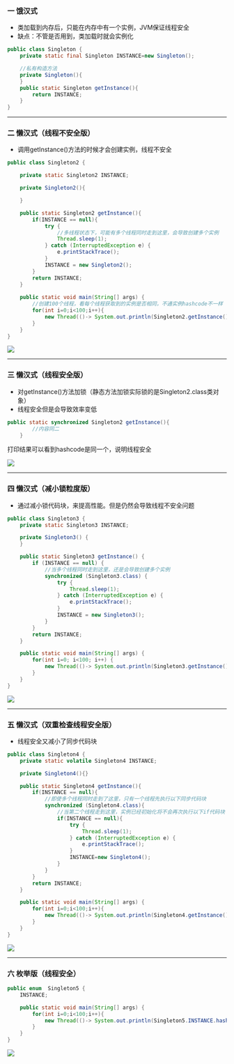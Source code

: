 ### 一 饿汉式

* 类加载到内存后，只能在内存中有一个实例，JVM保证线程安全
* 缺点：不管是否用到，类加载时就会实例化

```java
public class Singleton {
    private static final Singleton INSTANCE=new Singleton();

    //私有构造方法
    private Singleton(){
    }
    public static Singleton getInstance(){
        return INSTANCE;
    }
}

```

***

### 二 懒汉式（线程不安全版）

* 调用getInstance()方法的时候才会创建实例，线程不安全

```java
public class Singleton2 {

    private static Singleton2 INSTANCE;

    private Singleton2(){

    }

    public static Singleton2 getInstance(){
        if(INSTANCE == null){
            try {
                //多线程状态下，可能有多个线程同时走到这里，会导致创建多个实例
                Thread.sleep(1);
            } catch (InterruptedException e) {
                e.printStackTrace();
            }
            INSTANCE = new Singleton2();
        }
        return INSTANCE;
    }
    
    public static void main(String[] args) {
        //创建100个线程，看每个线程获取到的实例是否相同，不通实例hashcode不一样
        for(int i=0;i<100;i++){
            new Thread(()-> System.out.println(Singleton2.getInstance().hashCode())).start();
        }
    }
}
```

![](https://superzcl.oss-cn-shanghai.aliyuncs.com/PicGo/20200802211330.png)

***

### 三 懒汉式（线程安全版）

* 对getInstance()方法加锁（静态方法加锁实际锁的是Singleton2.class类对象）
* 线程安全但是会导致效率变低

```java
public static synchronized Singleton2 getInstance(){
        //内容同二
    }
```

打印结果可以看到hashcode是同一个，说明线程安全

![](https://superzcl.oss-cn-shanghai.aliyuncs.com/PicGo/20200802212336.png)

***

### 四 懒汉式（减小锁粒度版）

* 通过减小锁代码块，来提高性能。但是仍然会导致线程不安全问题

```java
public class Singleton3 {
    private static Singleton3 INSTANCE;

    private Singleton3() {
    }

    public static Singleton3 getInstance() {
        if (INSTANCE == null) {
            //当多个线程同时走到这里，还是会导致创建多个实例
            synchronized (Singleton3.class) {
                try {
                    Thread.sleep(1);
                } catch (InterruptedException e) {
                    e.printStackTrace();
                }
                INSTANCE = new Singleton3();
            }
        }
        return INSTANCE;
    }

    public static void main(String[] args) {
        for(int i=0; i<100; i++) {
            new Thread(()-> System.out.println(Singleton3.getInstance().hashCode())).start();
        }
    }
}
```

![](https://superzcl.oss-cn-shanghai.aliyuncs.com/PicGo/20200802213828.png)

***

### 五 懒汉式（双重检查线程安全版）

* 线程安全又减小了同步代码块

```java
public class Singleton4 {
    private static volatile Singleton4 INSTANCE;

    private Singleton4(){}

    public static Singleton4 getInstance(){
        if(INSTANCE == null){
            //即使多个线程同时走到了这里，只有一个线程先执行以下同步代码块
            synchronized (Singleton4.class){
                //当第二个线程走到这里，实例已经初始化将不会再次执行以下if代码块
                if(INSTANCE == null){
                    try {
                        Thread.sleep(1);
                    } catch (InterruptedException e) {
                        e.printStackTrace();
                    }
                    INSTANCE=new Singleton4();
                }
            }
        }
        return INSTANCE;
    }

    public static void main(String[] args) {
        for(int i=0;i<100;i++){
            new Thread(()-> System.out.println(Singleton4.getInstance().hashCode())).start();
        }
    }
}
```

![](https://superzcl.oss-cn-shanghai.aliyuncs.com/PicGo/20200802215338.png)

***

### 六 枚举版（线程安全）

```java
public enum  Singleton5 {
    INSTANCE;

    public static void main(String[] args) {
        for(int i=0;i<100;i++){
            new Thread(()-> System.out.println(Singleton5.INSTANCE.hashCode())).start();
        }
    }
}
```

![](https://superzcl.oss-cn-shanghai.aliyuncs.com/PicGo/20200802220111.png)

